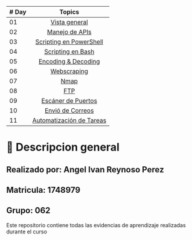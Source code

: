 | # Day |                                                                       Topics                                                                        |
| ----- | :-------------------------------------------------------------------------------------------------------------------------------------------------: |
| 01    |                                                             [Vista general](./README.md)                                                            |
| 02    |                                               [Manejo de APIs](./Manejo_de_APIs/README.md)                                                          |
| 03    |                             [Scripting en PowerShell](./scripting_powershell/README.md)                                                             |
| 04    |                                            [Scripting en Bash](./scripting_bash/README.md)                                                          |
| 05    |                                                     [Encoding & Decoding](./encoding_decoding/README.md)                                            |
| 06    |                                                       [Webscraping](./webscraping/README.md)                                                        |
| 07    |                                                 [Nmap](./nmap/README.md)                                                                            |
| 08    |                                                    [FTP](./FTP/README.md)                                                                           |
| 09    |                             [Escáner de Puertos](./escaner_de_puertos/README.md)                                                                    |
| 10    |                                           [Envió de Correos](./envio_de_correos/README.md)                                                          |
| 11    |                      [Automatización de Tareas](./automatizacion_tareas/README.md)                                                                  |



# 📔 Descripcion general

## Realizado por: Angel Ivan Reynoso Perez
## Matricula: 1748979
## Grupo: 062

Este repositorio contiene todas las evidencias de aprendizaje realizadas durante el curso